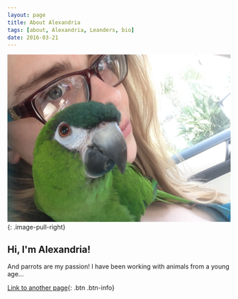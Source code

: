 ```yaml
---
layout: page
title: About Alexandria
tags: [about, Alexandria, Leanders, bio]
date: 2016-03-21
---
```


![jekyll Image](../assets/img/about.jpg)
{: .image-pull-right}

## Hi, I'm Alexandria!

And parrots are my passion!  I have been working with animals from a young age...


[Link to another page](https://properparrot.com){: .btn .btn-info}
